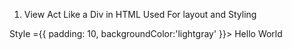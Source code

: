 1. View 
 Act Like a Div in HTML
 Used For layout and Styling 

 <View> Style ={{ padding: 10, backgroundColor:'lightgray' }}>
 <Text>Hello World </Text>
 </View>
